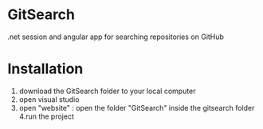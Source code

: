 # GitSearch
.net session and angular app for searching repositories on GitHub

# Installation
1. download the GitSearch folder to your local computer
2. open visual studio
3. open "website" : open the folder "GitSearch" inside the gitsearch folder
4.run the project
